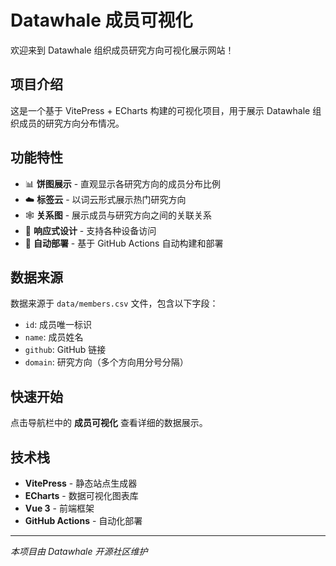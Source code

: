 # Datawhale 成员可视化

欢迎来到 Datawhale 组织成员研究方向可视化展示网站！

## 项目介绍

这是一个基于 VitePress + ECharts 构建的可视化项目，用于展示 Datawhale 组织成员的研究方向分布情况。

## 功能特性

- 📊 **饼图展示** - 直观显示各研究方向的成员分布比例
- ☁️ **标签云** - 以词云形式展示热门研究方向
- 🕸️ **关系图** - 展示成员与研究方向之间的关联关系
- 📱 **响应式设计** - 支持各种设备访问
- 🚀 **自动部署** - 基于 GitHub Actions 自动构建和部署

## 数据来源

数据来源于 `data/members.csv` 文件，包含以下字段：

- `id`: 成员唯一标识
- `name`: 成员姓名
- `github`: GitHub 链接
- `domain`: 研究方向（多个方向用分号分隔）

## 快速开始

点击导航栏中的 **成员可视化** 查看详细的数据展示。

## 技术栈

- **VitePress** - 静态站点生成器
- **ECharts** - 数据可视化图表库
- **Vue 3** - 前端框架
- **GitHub Actions** - 自动化部署

---

*本项目由 Datawhale 开源社区维护*
